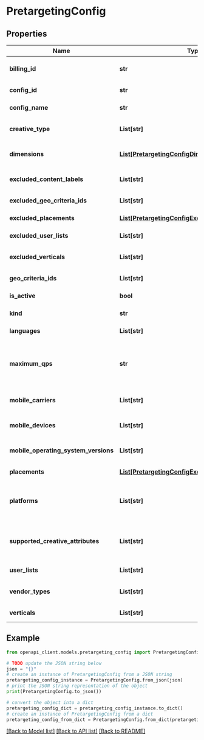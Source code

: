 # PretargetingConfig


## Properties

Name | Type | Description | Notes
------------ | ------------- | ------------- | -------------
**billing_id** | **str** | The id for billing purposes, provided for reference. Leave this field blank for insert requests; the id will be generated automatically. | [optional] 
**config_id** | **str** | The config id; generated automatically. Leave this field blank for insert requests. | [optional] 
**config_name** | **str** | The name of the config. Must be unique. Required for all requests. | [optional] 
**creative_type** | **List[str]** | List must contain exactly one of PRETARGETING_CREATIVE_TYPE_HTML or PRETARGETING_CREATIVE_TYPE_VIDEO. | [optional] 
**dimensions** | [**List[PretargetingConfigDimensionsInner]**](PretargetingConfigDimensionsInner.md) | Requests which allow one of these (width, height) pairs will match. All pairs must be supported ad dimensions. | [optional] 
**excluded_content_labels** | **List[str]** | Requests with any of these content labels will not match. Values are from content-labels.txt in the downloadable files section. | [optional] 
**excluded_geo_criteria_ids** | **List[str]** | Requests containing any of these geo criteria ids will not match. | [optional] 
**excluded_placements** | [**List[PretargetingConfigExcludedPlacementsInner]**](PretargetingConfigExcludedPlacementsInner.md) | Requests containing any of these placements will not match. | [optional] 
**excluded_user_lists** | **List[str]** | Requests containing any of these users list ids will not match. | [optional] 
**excluded_verticals** | **List[str]** | Requests containing any of these vertical ids will not match. Values are from the publisher-verticals.txt file in the downloadable files section. | [optional] 
**geo_criteria_ids** | **List[str]** | Requests containing any of these geo criteria ids will match. | [optional] 
**is_active** | **bool** | Whether this config is active. Required for all requests. | [optional] 
**kind** | **str** | The kind of the resource, i.e. \&quot;adexchangebuyer#pretargetingConfig\&quot;. | [optional] [default to 'adexchangebuyer#pretargetingConfig']
**languages** | **List[str]** | Request containing any of these language codes will match. | [optional] 
**maximum_qps** | **str** | The maximum QPS allocated to this pretargeting configuration, used for pretargeting-level QPS limits. By default, this is not set, which indicates that there is no QPS limit at the configuration level (a global or account-level limit may still be imposed). | [optional] 
**mobile_carriers** | **List[str]** | Requests containing any of these mobile carrier ids will match. Values are from mobile-carriers.csv in the downloadable files section. | [optional] 
**mobile_devices** | **List[str]** | Requests containing any of these mobile device ids will match. Values are from mobile-devices.csv in the downloadable files section. | [optional] 
**mobile_operating_system_versions** | **List[str]** | Requests containing any of these mobile operating system version ids will match. Values are from mobile-os.csv in the downloadable files section. | [optional] 
**placements** | [**List[PretargetingConfigExcludedPlacementsInner]**](PretargetingConfigExcludedPlacementsInner.md) | Requests containing any of these placements will match. | [optional] 
**platforms** | **List[str]** | Requests matching any of these platforms will match. Possible values are PRETARGETING_PLATFORM_MOBILE, PRETARGETING_PLATFORM_DESKTOP, and PRETARGETING_PLATFORM_TABLET. | [optional] 
**supported_creative_attributes** | **List[str]** | Creative attributes should be declared here if all creatives corresponding to this pretargeting configuration have that creative attribute. Values are from pretargetable-creative-attributes.txt in the downloadable files section. | [optional] 
**user_lists** | **List[str]** | Requests containing any of these user list ids will match. | [optional] 
**vendor_types** | **List[str]** | Requests that allow any of these vendor ids will match. Values are from vendors.txt in the downloadable files section. | [optional] 
**verticals** | **List[str]** | Requests containing any of these vertical ids will match. | [optional] 

## Example

```python
from openapi_client.models.pretargeting_config import PretargetingConfig

# TODO update the JSON string below
json = "{}"
# create an instance of PretargetingConfig from a JSON string
pretargeting_config_instance = PretargetingConfig.from_json(json)
# print the JSON string representation of the object
print(PretargetingConfig.to_json())

# convert the object into a dict
pretargeting_config_dict = pretargeting_config_instance.to_dict()
# create an instance of PretargetingConfig from a dict
pretargeting_config_from_dict = PretargetingConfig.from_dict(pretargeting_config_dict)
```
[[Back to Model list]](../README.md#documentation-for-models) [[Back to API list]](../README.md#documentation-for-api-endpoints) [[Back to README]](../README.md)


